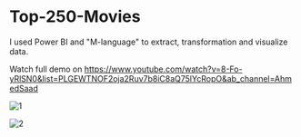 # Top-250-Movies
I used Power BI and "M-language" to extract, transformation and visualize data.

Watch full demo on
https://www.youtube.com/watch?v=8-Fo-yRlSN0&list=PLGEWTNOF2oja2Ruv7b8iC8aQ75lYcRopO&ab_channel=AhmedSaad

![1](https://user-images.githubusercontent.com/71445201/137789153-3785adbe-8076-447c-8cf3-69e3f753fd03.png)

![2](https://user-images.githubusercontent.com/71445201/137789163-7c40b91e-ce39-4b95-b75d-34e1e475e347.png)
